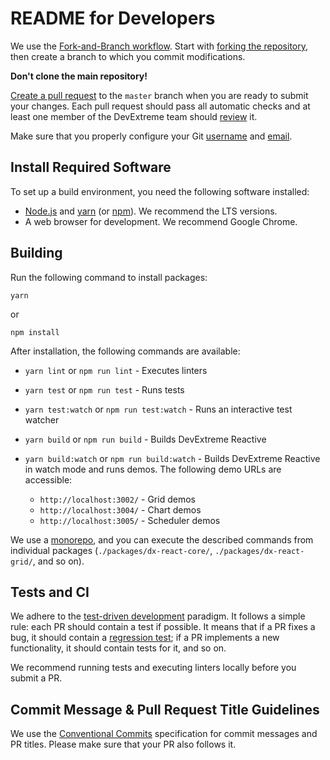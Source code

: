 # README for Developers

We use the [Fork-and-Branch workflow](http://blog.scottlowe.org/2015/01/27/using-fork-branch-git-workflow/). Start with [forking the repository](https://help.github.com/articles/fork-a-repo/), then create a branch to which you commit modifications.

**Don't clone the main repository!**

[Create a pull request](https://help.github.com/articles/creating-a-pull-request-from-a-fork/) to the `master` branch when you are ready to submit your changes. Each pull request should pass all automatic checks and at least one member of the DevExtreme team should [review](https://help.github.com/articles/about-pull-request-reviews/) it.

Make sure that you properly configure your Git [username](https://help.github.com/articles/setting-your-username-in-git) and [email](https://help.github.com/articles/setting-your-email-in-git).

## Install Required Software

To set up a build environment, you need the following software installed:

- [Node.js](https://nodejs.org/en/download/) and [yarn](https://yarnpkg.com/en/) (or [npm](https://www.npmjs.com/get-npm)). We recommend the LTS versions.
- A web browser for development. We recommend Google Chrome.

## Building

Run the following command to install packages:

    yarn
    
or

    npm install

After installation, the following commands are available:

- `yarn lint` or `npm run lint` - Executes linters
- `yarn test` or `npm run test` - Runs tests
- `yarn test:watch` or `npm run test:watch` - Runs an interactive test watcher
- `yarn build`  or `npm run build` - Builds DevExtreme Reactive
- `yarn build:watch`  or `npm run build:watch` - Builds DevExtreme Reactive in watch mode and runs demos. The following demo URLs are accessible:

  - `http://localhost:3002/` - Grid demos
  - `http://localhost:3004/` - Chart demos
  - `http://localhost:3005/` - Scheduler demos

We use a [monorepo](https://en.wikipedia.org/wiki/Monorepo), and you can execute the described commands from individual packages (`./packages/dx-react-core/`, `./packages/dx-react-grid/`, and so on).

## Tests and CI

We adhere to the [test-driven development](https://en.wikipedia.org/wiki/Test-driven_development) paradigm. It follows a simple rule: each PR should contain a test if possible. It means that if a PR fixes a bug, it should contain a [regression test](https://en.wikipedia.org/wiki/Regression_testing); if a PR implements a new functionality, it should contain tests for it, and so on.

We recommend running tests and executing linters locally before you submit a PR.

## Commit Message & Pull Request Title Guidelines

We use the [Conventional Commits](https://www.conventionalcommits.org) specification for commit messages and PR titles. Please make sure that your PR also follows it.
